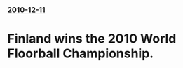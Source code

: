 ### [2010-12-11](/news/2010/12/11/index.md)

# Finland wins the 2010 World Floorball Championship.



